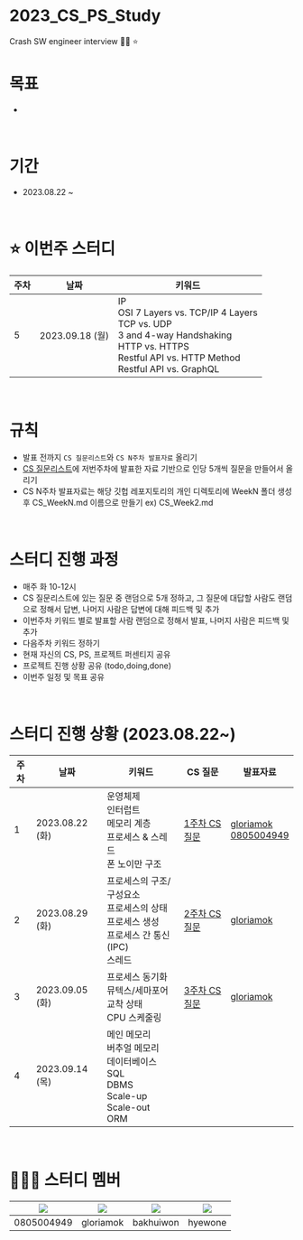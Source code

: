 # 2023_CS_PS_Study
Crash SW engineer interview  🤩💫 ⭐️ 

# 목표
- 

<br />

# 기간
- 2023.08.22 ~ 

<br />

# ⭐️ 이번주 스터디
| 주차 | 날짜 | 키워드 |
| --- | --- | --- |
| 5 | 2023.09.18 (월) | IP<br/>OSI 7 Layers vs. TCP/IP 4 Layers<br/>TCP vs. UDP<br/>3 and 4-way Handshaking<br/>HTTP vs. HTTPS<br/>Restful API vs. HTTP Method<br/>Restful API vs. GraphQL |

<br />

# 규칙
- 발표 전까지 `CS 질문리스트`와 `CS N주차 발표자료` 올리기
- [CS 질문리스트](https://docs.google.com/spreadsheets/d/1oPbfZPP7O9PJ5JbEc7haI6dY10KBu8sqfAF3ugEkGbM/edit#gid=1759903767)에 저번주차에 발표한 자료 기반으로 인당 5개씩 질문을 만들어서 올리기
- CS N주차 발표자료는 해당 깃헙 레포지토리의 개인 디렉토리에 WeekN 폴더 생성 후 CS_WeekN.md 이름으로 만들기 ex) CS_Week2.md

<br />

# 스터디 진행 과정
- 매주 화 10-12시
- CS 질문리스트에 있는 질문 중 랜덤으로 5개 정하고, 그 질문에 대답할 사람도 랜덤으로 정해서 답변, 나머지 사람은 답변에 대해 피드백 및 추가
- 이번주차 키워드 별로 발표할 사람 랜덤으로 정해서 발표, 나머지 사람은 피드백 및 추가
- 다음주차 키워드 정하기
- 현재 자신의 CS, PS, 프로젝트 퍼센티지 공유
- 프로젝트 진행 상황 공유 (todo,doing,done)
- 이번주 일정 및 목표 공유

<br />

# 스터디 진행 상황 (2023.08.22~)
| 주차 | 날짜 | 키워드 | CS 질문 | 발표자료 |
| --- | --- | --- | --- | --- |
| 1 | 2023.08.22 (화) | 운영체제<br/>인터럽트<br/>메모리 계층<br/>프로세스 & 스레드<br/>폰 노이만 구조 | [1주차 CS 질문](https://github.com/0805004949/2023_CS_PS_Study/blob/main/gloriamok/CS/Week1/CS_Week1_questions.md) | [gloriamok](https://github.com/0805004949/2023_CS_PS_Study/blob/main/gloriamok/CS/Week1/CS_Week1.md)<br/>[0805004949](https://github.com/0805004949/2023_CS_PS_Study/blob/main/x0805004949/CS/Week1/brief.md) |
| 2 | 2023.08.29 (화) | 프로세스의 구조/구성요소<br/>프로세스의 상태<br/>프로세스 생성<br/>프로세스 간 통신(IPC)<br/>스레드 | [2주차 CS 질문](https://github.com/0805004949/2023_CS_PS_Study/blob/main/gloriamok/CS/Week2/CS_Week2_questions.md) | [gloriamok](https://github.com/0805004949/2023_CS_PS_Study/blob/main/gloriamok/CS/Week2/CS_Week2.md) |
| 3 | 2023.09.05 (화) | 프로세스 동기화<br/>뮤텍스/세마포어<br/>교착 상태<br/>CPU 스케줄링 | [3주차 CS 질문](https://github.com/0805004949/2023_CS_PS_Study/blob/main/gloriamok/CS/Week3/CS_Week3_questions.md) | [gloriamok](https://github.com/0805004949/2023_CS_PS_Study/blob/main/gloriamok/CS/Week3/CS_Week3.md) |
| 4 | 2023.09.14 (목) | 메인 메모리<br/>버추얼 메모리<br/>데이터베이스<br/>SQL<br/>DBMS<br/>Scale-up<br/>Scale-out<br/>ORM |  |  |

<br />

# 👩‍👦‍👦 스터디 멤버

|[![](https://github.com/0805004949.png?width=200px)](https://github.com/0805004949)|[![](https://github.com/gloriamok.png?width=200px)](https://github.com/gloriamok) |[![](https://github.com/bakhuiwon326.png?width=200px)](https://github.com/bakhuiwon326) | [![](https://github.com/hyewone.png?width=200px)](https://github.com/hyewone)|
|:---:|:---:|:---:|:---:|
| 0805004949 | gloriamok | bakhuiwon | hyewone |
